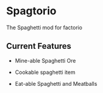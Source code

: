 # Spagtorio
The Spaghetti mod for factorio

## Current Features
* Mine-able Spaghetti Ore

* Cookable spaghetti item

* Eat-able Spaghetti and Meatballs
